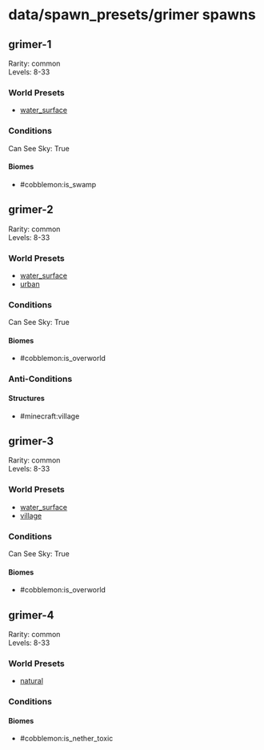 # data/spawn_presets/grimer spawns  
  
## grimer-1  
Rarity: common  
Levels: 8-33  
  
### World Presets  
* [water_surface](data/spawn_data/water_surface.md)  
  
### Conditions  
Can See Sky: True  
  
#### Biomes  
  * #cobblemon:is_swamp
  
  
## grimer-2  
Rarity: common  
Levels: 8-33  
  
### World Presets  
* [water_surface](data/spawn_data/water_surface.md)  
* [urban](data/spawn_data/urban.md)  
  
### Conditions  
Can See Sky: True  
  
#### Biomes  
  * #cobblemon:is_overworld
  
  
### Anti-Conditions  
  
#### Structures  
  * #minecraft:village
  
  
## grimer-3  
Rarity: common  
Levels: 8-33  
  
### World Presets  
* [water_surface](data/spawn_data/water_surface.md)  
* [village](data/spawn_data/village.md)  
  
### Conditions  
Can See Sky: True  
  
#### Biomes  
  * #cobblemon:is_overworld
  
  
## grimer-4  
Rarity: common  
Levels: 8-33  
  
### World Presets  
* [natural](data/spawn_data/natural.md)  
  
### Conditions  
  
#### Biomes  
  * #cobblemon:is_nether_toxic
  
